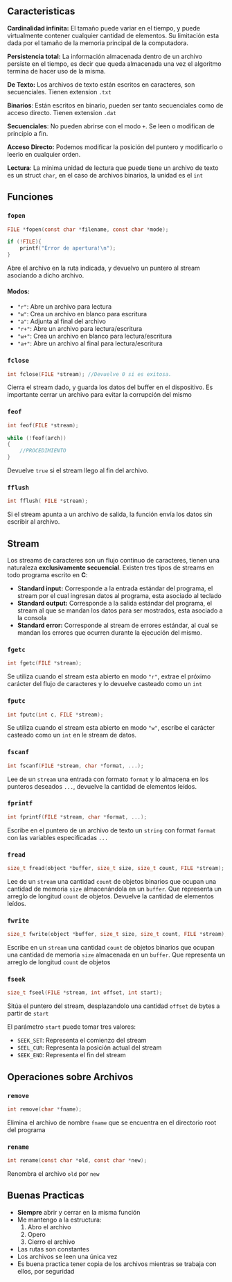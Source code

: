 ## Caracteristicas

**Cardinalidad infinita:** El tamaño puede variar en el tiempo, y puede virtualmente contener cualquier cantidad de elementos. Su limitación esta dada por el tamaño de la memoria principal de la computadora.

**Persistencia total:** La información almacenada dentro de un archivo persiste en el tiempo, es decir que queda almacenada una vez el algoritmo termina de hacer uso de la misma.

**De Texto:** Los archivos de texto están escritos en caracteres, son secuenciales. Tienen extension `.txt`

**Binarios**: Están escritos en binario, pueden ser tanto secuenciales como de acceso directo. Tienen extension `.dat`

**Secuenciales**: No pueden abrirse con el modo `+`. Se leen o modifican de principio a fin.

**Acceso Directo:** Podemos modificar la posición del puntero y modificarlo o leerlo en cualquier orden.

**Lectura**: La minima unidad de lectura que puede tiene un archivo de texto es un struct `char`, en el caso de archivos binarios, la unidad es el `int`

## Funciones

### `fopen`

```c
FILE *fopen(const char *filename, const char *mode);

if (!FILE){
	printf("Error de apertura!\n");
}
```

Abre el archivo en la ruta indicada, y devuelvo un puntero al stream asociando a dicho archivo.

#### Modos:

- `"r"`: Abre un archivo para lectura
- `"w"`: Crea un archivo en blanco para escritura
- `"a"`: Adjunta al final del archivo
- `"r+"`: Abre un archivo para lectura/escritura
- `"w+"`: Crea un archivo en blanco para lectura/escritura
- `"a+"`: Abre un archivo al final para lectura/escritura

### `fclose`

```c
int fclose(FILE *stream); //Devuelve 0 si es exitosa.
```

Cierra el stream dado, y guarda los datos del buffer en el dispositivo. Es importante cerrar un archivo para evitar la corrupción del mismo

### `feof`

```c
int feof(FILE *stream);

while (!feof(arch))
{
	//PROCEDIMIENTO
}
```

Devuelve `true` si el stream llego al fin del archivo.

### `fflush`

```c
int fflush( FILE *stream);
```

Si el stream apunta a un archivo de salida, la función envía los datos sin escribir al archivo.

## Stream

Los streams de caracteres son un flujo continuo de caracteres, tienen una naturaleza **exclusivamente secuencial**. Existen tres tipos de streams en todo programa escrito en **C**:

- S**tandard input:** Corresponde a la entrada estándar del programa, el stream por el cual ingresan datos al programa, esta asociado al teclado
- **Standard output:** Corresponde a la salida estándar del programa, el stream al que se mandan los datos para ser mostrados, esta asociado a la consola
- **Standard error:** Corresponde al stream de errores estándar, al cual se mandan los errores que ocurren durante la ejecución del mismo.

### `fgetc`

```c
int fgetc(FILE *stream);
```

Se utiliza cuando el stream esta abierto en modo `"r"`, extrae el próximo carácter del flujo de caracteres y lo devuelve casteado como un `int`

### `fputc`

```c
int fputc(int c, FILE *stream);
```

Se utiliza cuando el stream esta abierto en modo `"w"`, escribe el carácter casteado como un `int` en le stream de datos.

### `fscanf`

```c
int fscanf(FILE *stream, char *format, ...);
```

Lee de un `stream` una entrada con formato `format` y lo almacena en los punteros deseados `...`, devuelve la cantidad de elementos leídos.

### `fprintf`

```c
int fprintf(FILE *stream, char *format, ...);
```

Escribe en el puntero de un archivo de texto un `string` con format `format` con las variables especificadas `...`

### `fread`

```c
size_t fread(object *buffer, size_t size, size_t count, FILE *stream);
```

Lee de un `stream` una cantidad `count` de objetos binarios que ocupan una cantidad de memoria `size` almacenándola en un `buffer`. Que representa un arreglo de longitud `count` de objetos. Devuelve la cantidad de elementos leídos.

### `fwrite`

```c
size_t fwrite(object *buffer, size_t size, size_t count, FILE *stream);
```

Escribe en un `stream` una cantidad `count` de objetos binarios que ocupan una cantidad de memoria `size` almacenada en un `buffer`. Que representa un arreglo de longitud `count` de objetos

### `fseek`

```c
size_t fseel(FILE *stream, int offset, int start);
```

Sitúa el puntero del stream, desplazandolo una cantidad `offset` de bytes a partir de `start`

El parámetro `start` puede tomar tres valores:

- `SEEK_SET`: Representa el comienzo del stream
- `SEEL_CUR`: Representa la posición actual del stream
- `SEEK_END`: Representa el fin del stream

## Operaciones sobre Archivos

### `remove`

```c
int remove(char *fname);
```

Elimina el archivo de nombre `fname` que se encuentra en el directorio root del programa

### `rename`

```c
int rename(const char *old, const char *new);
```

Renombra el archivo `old` por `new`

## Buenas Practicas

- **Siempre** abrir y cerrar en la misma función
- Me mantengo a la estructura:
	1. Abro el archivo
	2. Opero
	3. Cierro el archivo
- Las rutas son constantes
- Los archivos se leen una única vez
- Es buena practica tener copia de los archivos mientras se trabaja con ellos, por seguridad
